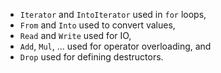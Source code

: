 - `Iterator` and `IntoIterator` used in `for` loops,
- `From` and `Into` used to convert values,
- `Read` and `Write` used for IO,
- `Add`, `Mul`, … used for operator overloading, and
- `Drop` used for defining destructors.